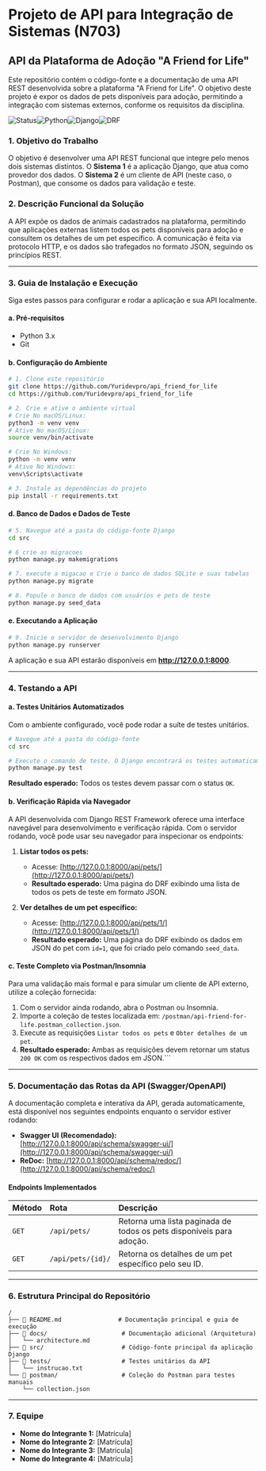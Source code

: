 # Projeto de API para Integração de Sistemas (N703)
## API da Plataforma de Adoção "A Friend for Life"

Este repositório contém o código-fonte e a documentação de uma API REST desenvolvida sobre a plataforma "A Friend for Life". O objetivo deste projeto é expor os dados de pets disponíveis para adoção, permitindo a integração com sistemas externos, conforme os requisitos da disciplina.

![Status](https://img-shields.io/badge/Status-API%20Funcional-brightgreen)![Python](https://img-shields.io/badge/Python-3.x-blue)![Django](https://img-shields.io/badge/Django-4.x-darkgreen)![DRF](https://img-shields.io/badge/DRF-3.x-red)


### 1. Objetivo do Trabalho

O objetivo é desenvolver uma API REST funcional que integre pelo menos dois sistemas distintos. O **Sistema 1** é a aplicação Django, que atua como provedor dos dados. O **Sistema 2** é um cliente de API (neste caso, o Postman), que consome os dados para validação e teste.

### 2. Descrição Funcional da Solução

A API expõe os dados de animais cadastrados na plataforma, permitindo que aplicações externas listem todos os pets disponíveis para adoção e consultem os detalhes de um pet específico. A comunicação é feita via protocolo HTTP, e os dados são trafegados no formato JSON, seguindo os princípios REST.

---

### 3. Guia de Instalação e Execução

Siga estes passos para configurar e rodar a aplicação e sua API localmente.

#### a. Pré-requisitos
-   Python 3.x
-   Git

#### b. Configuração do Ambiente
```bash
# 1. Clone este repositório
git clone https://github.com/Yuridevpro/api_friend_for_life
cd https://github.com/Yuridevpro/api_friend_for_life

# 2. Crie e ative o ambiente virtual
# Crie No macOS/Linux:
python3 -m venv venv
# Ative No macOS/Linux:
source venv/bin/activate

# Crie No Windows:
python -m venv venv
# Ative No Windows:
venv\Scripts\activate

# 3. Instale as dependências do projeto
pip install -r requirements.txt
```

#### d. Banco de Dados e Dados de Teste
```bash
# 5. Navegue até a pasta do código-fonte Django
cd src

# 6 crie as migracoes 
python manage.py makemigrations

# 7. execute a migacao e Crie o banco de dados SQLite e suas tabelas
python manage.py migrate

# 8. Popule o banco de dados com usuários e pets de teste
python manage.py seed_data
```

#### e. Executando a Aplicação
```bash
# 9. Inicie o servidor de desenvolvimento Django
python manage.py runserver
```
A aplicação e sua API estarão disponíveis em **http://127.0.0.1:8000**.

---

### 4. Testando a API

#### a. Testes Unitários Automatizados
Com o ambiente configurado, você pode rodar a suíte de testes unitários.

```bash
# Navegue até a pasta do código-fonte
cd src

# Execute o comando de teste. O Django encontrará os testes automaticamente.
python manage.py test
```
**Resultado esperado:** Todos os testes devem passar com o status `OK`.

#### b. Verificação Rápida via Navegador
A API desenvolvida com Django REST Framework oferece uma interface navegável para desenvolvimento e verificação rápida. Com o servidor rodando, você pode usar seu navegador para inspecionar os endpoints:

1.  **Listar todos os pets:**
    *   Acesse: [http://127.0.0.1:8000/api/pets/](http://127.0.0.1:8000/api/pets/)
    *   **Resultado esperado:** Uma página do DRF exibindo uma lista de todos os pets de teste em formato JSON.

2.  **Ver detalhes de um pet específico:**
    *   Acesse: [http://127.0.0.1:8000/api/pets/1/](http://127.0.0.1:8000/api/pets/1/)
    *   **Resultado esperado:** Uma página do DRF exibindo os dados em JSON do pet com `id=1`, que foi criado pelo comando `seed_data`.

#### c. Teste Completo via Postman/Insomnia
Para uma validação mais formal e para simular um cliente de API externo, utilize a coleção fornecida:

1.  Com o servidor ainda rodando, abra o Postman ou Insomnia.
2.  Importe a coleção de testes localizada em: `/postman/api-friend-for-life.postman_collection.json`.
3.  Execute as requisições `Listar todos os pets` e `Obter detalhes de um pet`.
4.  **Resultado esperado:** Ambas as requisições devem retornar um status `200 OK` com os respectivos dados em JSON.```



---

### 5. Documentação das Rotas da API (Swagger/OpenAPI)

A documentação completa e interativa da API, gerada automaticamente, está disponível nos seguintes endpoints enquanto o servidor estiver rodando:

-   **Swagger UI (Recomendado):** [http://127.0.0.1:8000/api/schema/swagger-ui/](http://127.0.0.1:8000/api/schema/swagger-ui/)
-   **ReDoc:** [http://127.0.0.1:8000/api/schema/redoc/](http://127.0.0.1:8000/api/schema/redoc/)

#### Endpoints Implementados
| Método | Rota | Descrição |
| :--- | :--- | :--- |
| `GET` | `/api/pets/` | Retorna uma lista paginada de todos os pets disponíveis para adoção. |
| `GET` | `/api/pets/{id}/` | Retorna os detalhes de um pet específico pelo seu ID. |

---

### 6. Estrutura Principal do Repositório

```
/
├── 📄 README.md                # Documentação principal e guia de execução
├── 📂 docs/                     # Documentação adicional (Arquitetura)
│   └── architecture.md
├── 📂 src/                      # Código-fonte principal da aplicação Django
├── 📂 tests/                    # Testes unitários da API
│   └── instrucao.txt
└── 📂 postman/                  # Coleção do Postman para testes manuais
    └── collection.json
```

---

### 7. Equipe
- **Nome do Integrante 1:** [Matrícula]
- **Nome do Integrante 2:** [Matrícula]
- **Nome do Integrante 3:** [Matrícula]
- **Nome do Integrante 4:** [Matrícula]